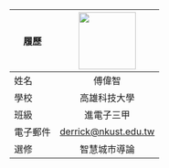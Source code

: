 |      履歷        |<img src="https://avatars.githubusercontent.com/u/22648375?v=4" width=100 height=100/>|
| ---------------- |:-----------------------------:|
| 姓名             | 傅偉智                 |
| 學校             | 高雄科技大學                  |
| 班級             |進電子三甲                     |
| 電子郵件         | derrick@nkust.edu.tw          |
| 選修             | 智慧城市導論                  |
